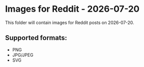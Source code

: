 # Images for Reddit - 2026-07-20

This folder will contain images for Reddit posts on 2026-07-20.

## Supported formats:
- PNG
- JPG/JPEG
- SVG
